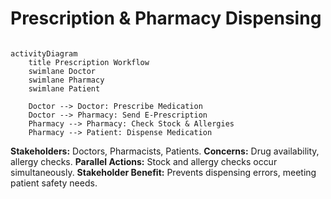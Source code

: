 # Prescription & Pharmacy Dispensing

```mermaid

activityDiagram
    title Prescription Workflow
    swimlane Doctor
    swimlane Pharmacy
    swimlane Patient

    Doctor --> Doctor: Prescribe Medication
    Doctor --> Pharmacy: Send E-Prescription
    Pharmacy --> Pharmacy: Check Stock & Allergies
    Pharmacy --> Patient: Dispense Medication
```

**Stakeholders:** Doctors, Pharmacists, Patients.
**Concerns:** Drug availability, allergy checks.
**Parallel Actions:** Stock and allergy checks occur simultaneously.
**Stakeholder Benefit:** Prevents dispensing errors, meeting patient safety needs.
